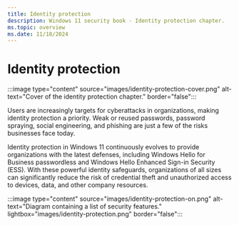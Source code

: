 ```yaml
---
title: Identity protection
description: Windows 11 security book - Identity protection chapter.
ms.topic: overview
ms.date: 11/18/2024
---
```


# Identity protection

:::image type="content" source="images/identity-protection-cover.png" alt-text="Cover of the identity protection chapter." border="false":::

Users are increasingly targets for cyberattacks in organizations, making identity protection a priority. Weak or reused passwords, password spraying, social engineering, and phishing are just a few of the risks businesses face today.

Identity protection in Windows 11 continuously evolves to provide organizations with the latest defenses, including Windows Hello for Business passwordless and Windows Hello Enhanced Sign-in Security (ESS). With these powerful identity safeguards, organizations of all sizes can significantly reduce the risk of credential theft and unauthorized access to devices, data, and other company resources.

:::image type="content" source="images/identity-protection-on.png" alt-text="Diagram containing a list of security features." lightbox="images/identity-protection.png" border="false":::
